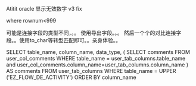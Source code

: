 Atitit oracle 显示无效数字 v3 fix


where rownum<999


可能是连接字段的类型不同，。。
使用导出字段。。。
然后一个个的对比连接字段。。使用to_char等转型匹配即可。。亲身体验。。


SELECT
	table_name,
	column_name,
	data_type,
	(
		SELECT
			comments
		FROM
			user_col_comments
		WHERE
			table_name = user_tab_columns.table_name
and   user_col_comments.column_name=user_tab_columns.column_name
	) AS comments
FROM
	user_tab_columns
WHERE
	table_name = UPPER ('EZ_FLOW_DE_ACTIVITY')
ORDER BY
	column_name


